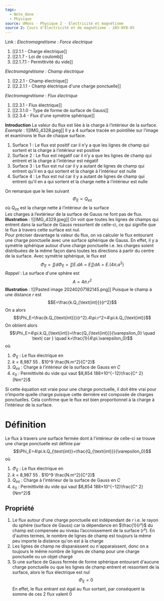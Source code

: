 ```yaml
---
tags:
  - Note_done
  - Physique
source: UMons - Physique 2 - Electricité et magnétisme
source 2: Cours d’Électricité et de magnétisme - 203-NYB-05
---
```


Link :
_Electromagnétisme : Force électrique_
1. [[2.1.1 - Charge électrique]]
2. [[2.1.7 - Loi de coulomb]]
3. [[2.1.7.1 - Permittivité du vide]]

_Electromagnétisme : Champ électrique_
1. [[2.2.1 - Champ électrique]]
2. [[2.2.1.1 - Champ électrique d'une charge ponctuelle]]

_Electromagnétisme : Flux électrique_
1. [[2.3.1 - Flux électrique]]
2. [[2.3.1.0 - Type de forme de surface de Gauss]]
3. [[2.3.4 - Flux d'une symétrie sphérique]]

**Introduction**
La valeur du flux est liée à la charge à l’intérieur de la surface. 
\
_Exemple_ : ![[IMG_4328.jpeg]]
Il y a 4 surface tracée en pointillée sur l’image et examinons le flux de chaque surface.
1. Surface 1 : Le flux est positif car il n’y a que les lignes de champ qui sortent et la charge à l’intérieur est positive
2. Surface 2 : Le flux est négatif car il n’y a que les lignes de champ qui entrent et la charge à l’intérieur est négatif 
3. Surface 3 : Le flux est nul car il y a autant de lignes de champ qui entrent qu’il en a qui sortent et la charge à l’intérieur est nulle 
4. Surface 4 : Le flux est nul car il y a autant de lignes de champ qui entrent qu’il en a qui sortent et la charge nette à l’intérieur est nulle

On remarque que le lien suivant $$\Phi_E\propto Q_{\operatorname{int}}$$ où $Q_{\operatorname{int}}$ est la charge nette à l’intérieur de la surface
\
Les charges à l’extérieur de la surface de Gauss ne font pas de flux. 
**Illustration** : ![[IMG_4329.jpeg]]
On voit que toutes les lignes de champs qui entrent dans la surface de Gauss ressortent de celle-ci, ce qui signifie que le flux à travers cette surface est nul.
\
Pour préciser davantage la valeur du flux, on va calculer le flux entourant une charge ponctuelle avec une surface sphérique de Gauss. En effet, il y a symétrie sphérique autour d’une charge ponctuelle i.e. les charges soient distribuées de la même façon dans toutes les directions à partir du centre de la surface. Avec symétrie sphérique, le flux est $$\Phi_E=\iint d\Phi_E=\iint E.dA=E\iint dA=E.(4\pi. a^2)$$ _Rappel_ : La surface d'une sphère est $$A=4\pi.r^2$$
 **Illustration** : ![[Pasted image 20240207182145.png]] Puisque le champ à une distance $r$ est $$E=\frac{k.Q_{\text{int}}}{r^2}$$ On a alors $$\Phi_E=\frac{k.Q_{\text{int}}}{r^2}.4\pi.r^2=4\pi.k.Q_{\text{int}}$$ On obtient alors $$\Phi_E=4\pi.k.Q_{\text{int}}=\frac{Q_{\text{int}}}{\varepsilon_0} \quad \text{ car } \quad k=\frac{1}{4\pi.\varepsilon_0}$$ où 
1. $\Phi_E$ : Le flux électrique en 
2. $k$ = 8,987 55 . $10^9 \frac{N.m^2}{C^2}$
3. $Q_{\text{int}}$ : Charge à l’intérieur de la surface de Gauss en $C$ 
4. $\varepsilon_0$ : Permittivité du vide qui vaut $8,854 188×10^{−12}\frac{C^ 2}{Nm^2}$ 

Si cette équation est vraie pour une charge ponctuelle, il doit être vrai pour n’importe quelle charge puisque cette dernière est composée de charges ponctuelles. Cela confirme que le flux est bien proportionnel à la charge à l’intérieur de la surface.

# Définition
Le flux à travers une surface fermée dont à l’intérieur de celle-ci se trouve une charge ponctuelle est définie par $$\Phi_E=4\pi.k.Q_{\text{int}}=\frac{Q_{\text{int}}}{\varepsilon_0}$$ où 
1. $\Phi_E$ : Le flux électrique en 
2. $k$ = 8,987 55 . $10^9 \frac{N.m^2}{C^2}$
3. $Q_{\text{int}}$ : Charge à l’intérieur de la surface de Gauss en $C$ 
4. $\varepsilon_0$ : Permittivité du vide qui vaut $8,854 188×10^{−12}\frac{C^ 2}{Nm^2}$ 

## Propriété 
1. Le flux autour d'une charge ponctuelle est indépendant de $r$ i.e. le rayon du sphère (surface de Gauss) car la dépendance en $\frac{1}{r²}$ du champ est compensée au niveau l’accroissement de la surface ($r²$). En d'autres termes, le nombre de lignes de champ est toujours la même peu importe la distance qu'on est à la charge
2. Les lignes de champ ne disparaissent ou n'apparaissent, donc on a toujours le même nombre de lignes de champ pour une charge ponctuelle ou un objet chargé
3. Si une surface de Gauss fermée de forme sphérique entourant d'aucune charge ponctuelle ou que les lignes de champ entrent et ressortent de la surface, alors le flux électrique est nul $$\Phi_E=0$$ En effet, le flux entrant est égal au flux sortant, par conséquent la somme de ces 2 flux valent 0